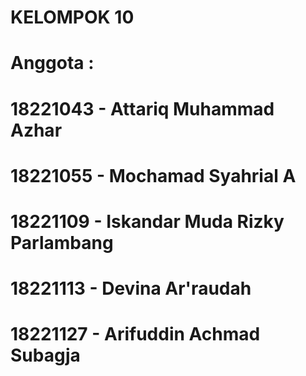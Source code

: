 # KELOMPOK 10
# Anggota :
# 18221043 - Attariq Muhammad Azhar
# 18221055 - Mochamad Syahrial A
# 18221109 - Iskandar Muda Rizky Parlambang
# 18221113 - Devina Ar'raudah
# 18221127 - Arifuddin Achmad Subagja
